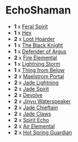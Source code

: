 # EchoShaman

* **1** x [Feral Spirit](http://www.hearthpwn.com/cards/214-feral-spirit)
* **1** x [Hex](http://www.hearthpwn.com/cards/270-hex)
* **2** x [Loot Hoarder](http://www.hearthpwn.com/cards/395-loot-hoarder)
* **1** x [The Black Knight](http://www.hearthpwn.com/cards/396-the-black-knight)
* **1** x [Defender of Argus](http://www.hearthpwn.com/cards/542-defender-of-argus)
* **2** x [Fire Elemental](http://www.hearthpwn.com/cards/636-fire-elemental)
* **1** x [Lightning Storm](http://www.hearthpwn.com/cards/676-lightning-storm)
* **1** x [Thing from Below](http://www.hearthpwn.com/cards/33159-thing-from-below)
* **2** x [Maelstrom Portal](http://www.hearthpwn.com/cards/42045-maelstrom-portal)
* **2** x [Jade Lightning](http://www.hearthpwn.com/cards/49707-jade-lightning)
* **2** x [Jade Spirit](http://www.hearthpwn.com/cards/49708-jade-spirit)
* **2** x [Devolve](http://www.hearthpwn.com/cards/49715-devolve)
* **2** x [Jinyu Waterspeaker](http://www.hearthpwn.com/cards/49719-jinyu-waterspeaker)
* **2** x [Jade Chieftain](http://www.hearthpwn.com/cards/49720-jade-chieftain)
* **2** x [Jade Claws](http://www.hearthpwn.com/cards/49724-jade-claws)
* **2** x [Spirit Echo](http://www.hearthpwn.com/cards/55514-spirit-echo)
* **2** x [Air Elemental](http://www.hearthpwn.com/cards/55549-air-elemental)
* **2** x [Hot Spring Guardian](http://www.hearthpwn.com/cards/55564-hot-spring-guardian)
